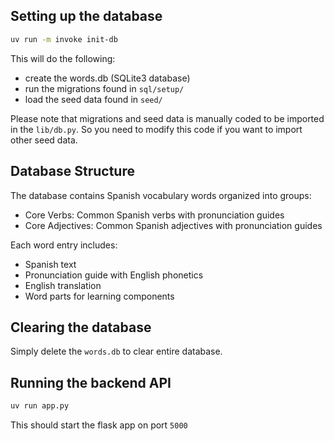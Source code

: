 ## Setting up the database

```sh
uv run -m invoke init-db
```

This will do the following:
- create the words.db (SQLite3 database)
- run the migrations found in `sql/setup/`
- load the seed data found in `seed/`

Please note that migrations and seed data is manually coded to be imported in the `lib/db.py`. So you need to modify this code if you want to import other seed data.

## Database Structure

The database contains Spanish vocabulary words organized into groups:
- Core Verbs: Common Spanish verbs with pronunciation guides
- Core Adjectives: Common Spanish adjectives with pronunciation guides

Each word entry includes:
- Spanish text
- Pronunciation guide with English phonetics
- English translation
- Word parts for learning components

## Clearing the database

Simply delete the `words.db` to clear entire database.

## Running the backend API

```sh
uv run app.py 
```

This should start the flask app on port `5000`
